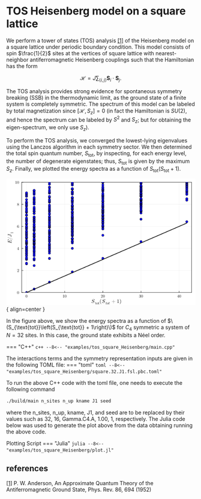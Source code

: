 # TOS Heisenberg model on a square lattice

We perform a tower of states (TOS) analysis [[1]](#1) of the Heisenberg model on a square lattice under periodic boundary condition. This model consists of spin $\frac{1}{2}$ sites at the vertices of square lattice with nearest-neighbor antiferromagnetic Heisenberg couplings such that the Hamiltonian has the form

$$
\mathcal{H} = J\sum_{\langle i,j\rangle} \boldsymbol{S}_i \cdot \boldsymbol{S}_j.
$$

The TOS analysis provides strong evidence for spontaneous symmetry breaking (SSB) in the thermodynamic limit, as the ground state of a finite system is completely symmetric. The spectrum of this model can be labeled by total magnetization since $[\mathcal{H},S_z]=0$ (in fact the Hamiltonian is $SU(2)$, and hence the spectrum can be labeled by $S^2$ and $S_z$; but for obtaining the eigen-spectrum, we only use $S_z$).

To perform the TOS analysis, we converged the lowest-lying eigenvalues using the Lanczos algorithm in each symmetry sector. We then determined the total spin quantum number, $S_{\text{tot}}$, by inspecting, for each energy level, the number of degenerate eigenstates; thus, $S_{\text{tot}}$ is given by the maximum $S_z$. Finally, we plotted the energy spectra as a function of $S_{\text{tot}}\left(S_{\text{tot}} + 1\right)$. 

![Image title](../img/outfile.square.32.J1.1.00.seed.1-n.png){ align=center }

In the figure above, we show the energy spectra as a function of $\(S_{\text{tot}}\left(S_{\text{tot}} + 1\right)\)$ for $C_{4}$ symmetric a system of $N=32$ sites. In this case, the ground state exhibits a Néel order.

=== "C++"
	```c++
	--8<-- "examples/tos_square_Heisenberg/main.cpp"
	```

The interactions terms and the symmetry representation inputs are given in the following TOML file:
=== "toml"
	```toml
	--8<-- "examples/tos_square_Heisenberg/square.32.J1.fsl.pbc.toml"
	```


To run the above C++ code with the toml file, one needs to execute the following command 

``` bash
./build/main n_sites n_up kname J1 seed
```
where the n_sites, n_up, kname, J1, and seed are to be replaced by their values such as 32, 16, Gamma.C4.A, 1.00, 1, respectively. The Julia code below was used to generate the plot above from the data obtaining running the above code.
	
Plotting Script
=== "Julia"
	```julia
	--8<-- "examples/tos_square_Heisenberg/plot.jl"
	```



## references
<a id="1" href="https://journals.aps.org/pr/abstract/10.1103/PhysRev.86.694">[1]</a>
P. W. Anderson, An Approximate Quantum Theory of the Antiferromagnetic Ground State, Phys. Rev. 86, 694 (1952)